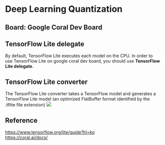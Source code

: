 # Deep Learning Quantization
## Board: Google Coral Dev Board  

## TensorFlow Lite delegate
By default, TensorFlow Lite executes each model on the CPU. In order to use TensorFlow Lite on google coral dev board, you should use **TensorFlow Lite delegate**.

## TensorFlow Lite converter
The TensorFlow Lite converter takes a TensorFlow model and generates a TensorFlow Lite model (an optimized FlatBuffer format identified by the .tflite file extension)
<img src=https://www.tensorflow.org/lite/images/convert/convert.png>

## Reference
https://www.tensorflow.org/lite/guide?hl=ko  
https://coral.ai/docs/
